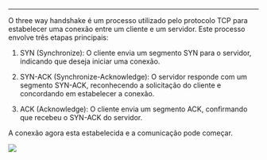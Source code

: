 
---

O three way handshake é um processo utilizado pelo protocolo TCP para estabelecer uma conexão entre um cliente e um servidor. Este processo envolve três etapas principais: 

1. SYN (Synchronize): O cliente envia um segmento SYN para o servidor, indicando que deseja iniciar uma conexão.

2. SYN-ACK (Synchronize-Acknowledge): O servidor responde com um segmento SYN-ACK, reconhecendo a solicitação do cliente e concordando em estabelecer a conexão.

3. ACK (Acknowledge): O cliente envia um segmento ACK, confirmando que recebeu o SYN-ACK do servidor.

A conexão agora esta estabelecida e a comunicação pode começar.

![](https://i.imgur.com/yE56PVl.png)
